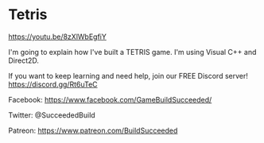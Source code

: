 # Tetris

https://youtu.be/8zXlWbEgfiY

I'm going to explain how I've built a TETRIS game.
I'm using Visual C++ and Direct2D.

If you want to keep learning and need help, join our FREE Discord server! https://discord.gg/Rt6uTeC

Facebook: https://www.facebook.com/GameBuildSucceeded/

Twitter: @SucceededBuild

Patreon: https://www.patreon.com/BuildSucceeded
